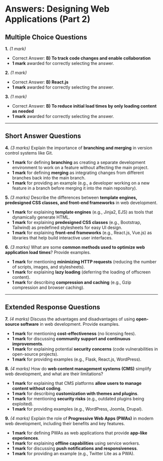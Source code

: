 # **Answers: Designing Web Applications (Part 2)**

## **Multiple Choice Questions**

**1.** *(1 mark)*  
- Correct Answer: **B) To track code changes and enable collaboration**  
- **1 mark** awarded for correctly selecting the answer.  

**2.** *(1 mark)*  
- Correct Answer: **B) React.js**  
- **1 mark** awarded for correctly selecting the answer.  

**3.** *(1 mark)*  
- Correct Answer: **B) To reduce initial load times by only loading content as needed**  
- **1 mark** awarded for correctly selecting the answer.  

---

## **Short Answer Questions**

**4.** *(3 marks)* Explain the importance of **branching and merging** in version control systems like Git.  
- **1 mark** for defining **branching** as creating a separate development environment to work on a feature without affecting the main project.  
- **1 mark** for defining **merging** as integrating changes from different branches back into the main branch.  
- **1 mark** for providing an example (e.g., a developer working on a new feature in a branch before merging it into the main repository).  

**5.** *(3 marks)* Describe the differences between **template engines, predesigned CSS classes, and front-end frameworks** in web development.  
- **1 mark** for explaining **template engines** (e.g., Jinja2, EJS) as tools that dynamically generate HTML.  
- **1 mark** for explaining **predesigned CSS classes** (e.g., Bootstrap, Tailwind) as predefined stylesheets for easy UI design.  
- **1 mark** for explaining **front-end frameworks** (e.g., React.js, Vue.js) as libraries that help build interactive user interfaces.  

**6.** *(3 marks)* What are some **common methods used to optimize web application load times**? Provide examples.  
- **1 mark** for mentioning **minimizing HTTP requests** (reducing the number of scripts, images, and stylesheets).  
- **1 mark** for explaining **lazy loading** (deferring the loading of offscreen content).  
- **1 mark** for describing **compression and caching** (e.g., Gzip compression and browser caching).  

---

## **Extended Response Questions**

**7.** *(4 marks)* Discuss the advantages and disadvantages of using **open-source software** in web development. Provide examples.  
- **1 mark** for mentioning **cost-effectiveness** (no licensing fees).  
- **1 mark** for discussing **community support and continuous improvements**.  
- **1 mark** for explaining potential **security concerns** (code vulnerabilities in open-source projects).  
- **1 mark** for providing examples (e.g., Flask, React.js, WordPress).  

**8.** *(4 marks)* How do **web content management systems (CMS)** simplify web development, and what are their limitations?  
- **1 mark** for explaining that CMS platforms **allow users to manage content without coding**.  
- **1 mark** for describing **customization with themes and plugins**.  
- **1 mark** for mentioning **security risks** (e.g., outdated plugins being exploited).  
- **1 mark** for providing examples (e.g., WordPress, Joomla, Drupal).  

**9.** *(4 marks)* Explain the role of **Progressive Web Apps (PWAs)** in modern web development, including their benefits and key features.  
- **1 mark** for defining PWAs as web applications that provide **app-like experiences**.  
- **1 mark** for explaining **offline capabilities** using service workers.  
- **1 mark** for discussing **push notifications and responsiveness**.  
- **1 mark** for providing an example (e.g., Twitter Lite as a PWA).  

